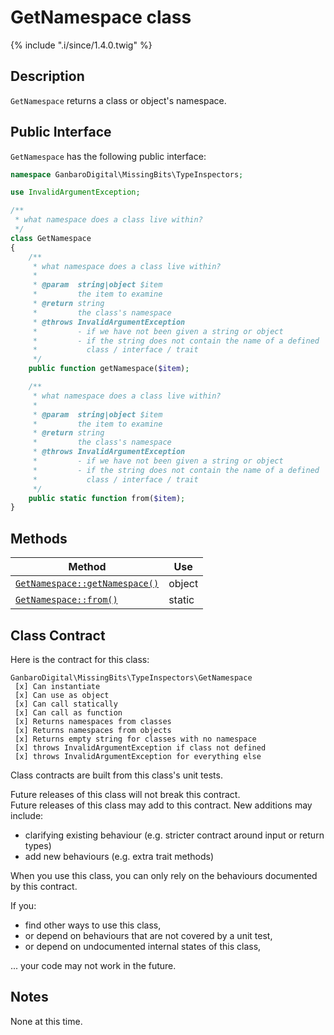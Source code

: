 # GetNamespace class

{% include ".i/since/1.4.0.twig" %}

## Description

`GetNamespace` returns a class or object's namespace.

## Public Interface

`GetNamespace` has the following public interface:

```php
namespace GanbaroDigital\MissingBits\TypeInspectors;

use InvalidArgumentException;

/**
 * what namespace does a class live within?
 */
class GetNamespace
{
    /**
     * what namespace does a class live within?
     *
     * @param  string|object $item
     *         the item to examine
     * @return string
     *         the class's namespace
     * @throws InvalidArgumentException
     *         - if we have not been given a string or object
     *         - if the string does not contain the name of a defined
     *           class / interface / trait
     */
    public function getNamespace($item);

    /**
     * what namespace does a class live within?
     *
     * @param  string|object $item
     *         the item to examine
     * @return string
     *         the class's namespace
     * @throws InvalidArgumentException
     *         - if we have not been given a string or object
     *         - if the string does not contain the name of a defined
     *           class / interface / trait
     */
    public static function from($item);
}
```

## Methods

Method | Use
-------|----
[`GetNamespace::getNamespace()`](GetNamespace.getNamespace.html) | object
[`GetNamespace::from()`](GetNamespace.from.html) | static

## Class Contract

Here is the contract for this class:

    GanbaroDigital\MissingBits\TypeInspectors\GetNamespace
     [x] Can instantiate
     [x] Can use as object
     [x] Can call statically
     [x] Can call as function
     [x] Returns namespaces from classes
     [x] Returns namespaces from objects
     [x] Returns empty string for classes with no namespace
     [x] throws InvalidArgumentException if class not defined
     [x] throws InvalidArgumentException for everything else

Class contracts are built from this class's unit tests.

<div class="callout success">
Future releases of this class will not break this contract.
</div>

<div class="callout info" markdown="1">
Future releases of this class may add to this contract. New additions may include:

* clarifying existing behaviour (e.g. stricter contract around input or return types)
* add new behaviours (e.g. extra trait methods)
</div>

<div class="callout warning" markdown="1">
When you use this class, you can only rely on the behaviours documented by this contract.

If you:

* find other ways to use this class,
* or depend on behaviours that are not covered by a unit test,
* or depend on undocumented internal states of this class,

... your code may not work in the future.
</div>

## Notes

None at this time.
